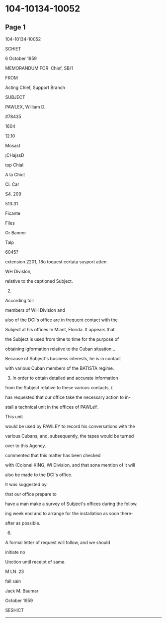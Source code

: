 # 104-10134-10052

## Page 1

104-10134-10052

SCHIET

6 October 1959

MEMORANDUM FOR: Chief, SB/1

FROM

Acting Chief, Support Branch

SUBJECT

PAWLEX, William D.

#78435

1604

12.10

Mosast

¡CHajssD

top Chial

A la Chict

Ci. Car

S4. 209

513:31

Ficante

Files

Or Banner

Talp

6045?

extension 2201, 18o toquest certata susport atten

WH DivisIon,

relative to the captioned Subject.

2.

According toil

members of WH Division and

also of the DCI's office are in frequent contact with the

Subject at his offices In Miant, Florida. It appears that

the Subject is used from time to time for the purpose of

obtaining igformation relative to the Cuban situation...

Because of Subject's business interests, he is in contact

with various Cuban members of the BATISTA regime.

3. In order to obtain detailed and accurate information

from the Subject relative to these various contacts, (

has requested that our office take the necessary action to in-

stall a technical unit in the offices of PAWLeY.

This unit

would be used by PAWLEY to record his conversations with the

varlous Cubans; and, subsequently, the tapes would be turned

over to this Agency.

commented that this matter has been checked

wIth (Colonel KING, WI Division, and that sone mention of it will

also be made to the DCI's office.

It was suggested byl

that our office prepare to

have a man make a survey of Subject's offices during the follow.

ing week end and to arrange for the installation as soon there-

after as possible.

6.

A formal letter of request will follow, and we should

initiate no

Unction until receipt of same.

M LN .23

fall sain

Jack M. Baumar

October 1959

SESHICT

---

